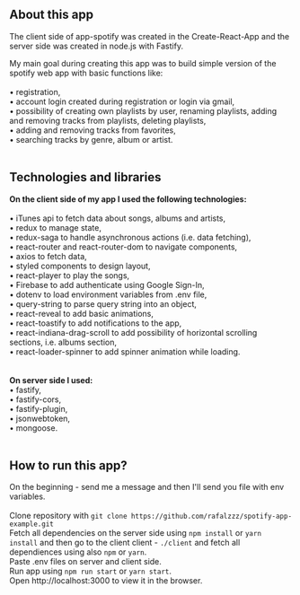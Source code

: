 ## About this app

The client side of app-spotify was created in the Create-React-App and the server side was created in node.js with Fastify.

My main goal during creating this app was to build simple version of the spotify web app with basic functions like:<br /><br />
• registration,<br />
• account login created during registration or login via gmail,<br />
• possibility of creating own playlists by user, renaming playlists, adding and removing tracks from playlists, deleting playlists,<br />
• adding and removing tracks from favorites,<br />
• searching tracks by genre, album or artist.<br />
<br />

## Technologies and libraries

**On the client side of my app I used the following technologies:**<br /><br />
• iTunes api to fetch data about songs, albums and artists,<br />
• redux to manage state,<br />
• redux-saga to handle asynchronous actions (i.e. data fetching),<br />
• react-router and react-router-dom to navigate components,<br />
• axios to fetch data,<br />
• styled components to design layout,<br />
• react-player to play the songs,<br />
• Firebase to add authenticate using Google Sign-In,<br />
• dotenv to load environment variables from .env file,<br />
• query-string to parse query string into an object,<br />
• react-reveal to add basic animations,<br />
• react-toastify to add notifications to the app,<br />
• react-indiana-drag-scroll to add possibility of horizontal scrolling sections, i.e. albums section,<br />
• react-loader-spinner to add spinner animation while loading.<br />
<br /><br />
**On server side I used:**<br />
• fastify,<br />
• fastify-cors,<br />
• fastify-plugin,<br />
• jsonwebtoken,<br />
• mongoose.
<br /><br />

## How to run this app?
On the beginning - send me a message and then I'll send you file with env variables.<br /><br />
Clone repository with `git clone https://github.com/rafalzzz/spotify-app-example.git`<br />
Fetch all dependencies on the server side using `npm install` or `yarn install` and then go to the client client - `./client` and fetch all dependiences using also `npm` or `yarn`.<br />
Paste .env files on server and client side.<br />
Run app using `npm run start` or `yarn start`.<br />
Open http://localhost:3000 to view it in the browser.<br />
